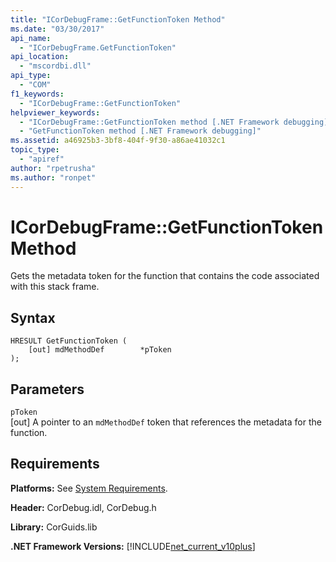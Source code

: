 ```yaml
---
title: "ICorDebugFrame::GetFunctionToken Method"
ms.date: "03/30/2017"
api_name: 
  - "ICorDebugFrame.GetFunctionToken"
api_location: 
  - "mscordbi.dll"
api_type: 
  - "COM"
f1_keywords: 
  - "ICorDebugFrame::GetFunctionToken"
helpviewer_keywords: 
  - "ICorDebugFrame::GetFunctionToken method [.NET Framework debugging]"
  - "GetFunctionToken method [.NET Framework debugging]"
ms.assetid: a46925b3-3bf8-404f-9f30-a86ae41032c1
topic_type: 
  - "apiref"
author: "rpetrusha"
ms.author: "ronpet"
---
```

# ICorDebugFrame::GetFunctionToken Method
Gets the metadata token for the function that contains the code associated with this stack frame.  
  
## Syntax  
  
```  
HRESULT GetFunctionToken (  
    [out] mdMethodDef        *pToken  
);  
```  
  
## Parameters  
 `pToken`  
 [out] A pointer to an `mdMethodDef` token that references the metadata for the function.  
  
## Requirements  
 **Platforms:** See [System Requirements](../../../../docs/framework/get-started/system-requirements.md).  
  
 **Header:** CorDebug.idl, CorDebug.h  
  
 **Library:** CorGuids.lib  
  
 **.NET Framework Versions:** [!INCLUDE[net_current_v10plus](../../../../includes/net-current-v10plus-md.md)]
